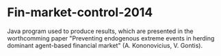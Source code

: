 Fin-market-control-2014
=======================

Java program used to produce results, which are presented in the worthcomming paper "Preventing endogenous extreme events in herding dominant agent-based financial market" (A. Kononovicius, V. Gontis).
